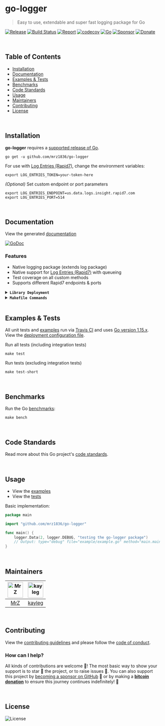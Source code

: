 # go-logger
> Easy to use, extendable and super fast logging package for Go

[![Release](https://img.shields.io/github/release-pre/mrz1836/go-logger.svg?logo=github&style=flat)](https://github.com/mrz1836/go-logger/releases)
[![Build Status](https://travis-ci.com/mrz1836/go-logger.svg?branch=master)](https://travis-ci.com/mrz1836/go-logger)
[![Report](https://goreportcard.com/badge/github.com/mrz1836/go-logger?style=flat)](https://goreportcard.com/report/github.com/mrz1836/go-logger)
[![codecov](https://codecov.io/gh/mrz1836/go-logger/branch/master/graph/badge.svg)](https://codecov.io/gh/mrz1836/go-logger)
[![Go](https://img.shields.io/github/go-mod/go-version/mrz1836/go-logger)](https://golang.org/)
[![Sponsor](https://img.shields.io/badge/sponsor-MrZ-181717.svg?logo=github&style=flat&v=3)](https://github.com/sponsors/mrz1836)
[![Donate](https://img.shields.io/badge/donate-bitcoin-ff9900.svg?logo=bitcoin&style=flat)](https://mrz1818.com/?tab=tips&af=go-logger)

<br/>

## Table of Contents
- [Installation](#installation)
- [Documentation](#documentation)
- [Examples & Tests](#examples--tests)
- [Benchmarks](#benchmarks)
- [Code Standards](#code-standards)
- [Usage](#usage)
- [Maintainers](#maintainers)
- [Contributing](#contributing)
- [License](#license)

<br/>

## Installation

**go-logger** requires a [supported release of Go](https://golang.org/doc/devel/release.html#policy).
```shell script
go get -u github.com/mrz1836/go-logger
```

For use with [Log Entries (Rapid7)](https://www.rapid7.com/products/insightops/), change the environment variables:
```shell script
export LOG_ENTRIES_TOKEN=your-token-here
```

_(Optional)_ Set custom endpoint or port parameters
```shell script
export LOG_ENTRIES_ENDPOINT=us.data.logs.insight.rapid7.com
export LOG_ENTRIES_PORT=514
``` 

<br/>

## Documentation
View the generated [documentation](https://pkg.go.dev/github.com/mrz1836/go-logger)

[![GoDoc](https://godoc.org/github.com/mrz1836/go-logger?status.svg&style=flat)](https://pkg.go.dev/github.com/mrz1836/go-logger)

### Features
- Native logging package (extends log package)
- Native support for [Log Entries (Rapid7)](https://www.rapid7.com/products/insightops/) with queueing
- Test coverage on all custom methods
- Supports different Rapid7 endpoints & ports

<details>
<summary><strong><code>Library Deployment</code></strong></summary>
<br/>

[goreleaser](https://github.com/goreleaser/goreleaser) for easy binary or library deployment to Github and can be installed via: `brew install goreleaser`.

The [.goreleaser.yml](.goreleaser.yml) file is used to configure [goreleaser](https://github.com/goreleaser/goreleaser).

Use `make release-snap` to create a snapshot version of the release, and finally `make release` to ship to production.
</details>

<details>
<summary><strong><code>Makefile Commands</code></strong></summary>
<br/>

View all `makefile` commands
```shell script
make help
```

List of all current commands:
```text
all                    Runs multiple commands
clean                  Remove previous builds and any test cache data
clean-mods             Remove all the Go mod cache
coverage               Shows the test coverage
godocs                 Sync the latest tag with GoDocs
help                   Show this help message
install                Install the application
install-go             Install the application (Using Native Go)
lint                   Run the golangci-lint application (install if not found)
release                Full production release (creates release in Github)
release                Runs common.release then runs godocs
release-snap           Test the full release (build binaries)
release-test           Full production test release (everything except deploy)
replace-version        Replaces the version in HTML/JS (pre-deploy)
run-examples           Runs all the examples
tag                    Generate a new tag and push (tag version=0.0.0)
tag-remove             Remove a tag if found (tag-remove version=0.0.0)
tag-update             Update an existing tag to current commit (tag-update version=0.0.0)
test                   Runs vet, lint and ALL tests
test-short             Runs vet, lint and tests (excludes integration tests)
test-travis            Runs all tests via Travis (also exports coverage)
test-travis-short      Runs unit tests via Travis (also exports coverage)
uninstall              Uninstall the application (and remove files)
update-linter          Update the golangci-lint package (macOS only)
vet                    Run the Go vet application
```
</details>

<br/>

## Examples & Tests
All unit tests and [examples](examples/examples.go) run via [Travis CI](https://travis-ci.org/mrz1836/go-logger) and uses [Go version 1.15.x](https://golang.org/doc/go1.15). View the [deployment configuration file](.travis.yml).

Run all tests (including integration tests)
```shell script
make test
```

Run tests (excluding integration tests)
```shell script
make test-short
```

<br/>

## Benchmarks
Run the Go [benchmarks](logger_test.go):
```shell script
make bench
```

<br/>

## Code Standards
Read more about this Go project's [code standards](CODE_STANDARDS.md).

<br/>

## Usage
- View the [examples](examples/examples.go)
- View the [tests](logger_test.go)

Basic implementation:
```go
package main

import "github.com/mrz1836/go-logger"

func main() {
	logger.Data(2, logger.DEBUG, "testing the go-logger package")
	// Output: type="debug" file="example/example.go" method="main.main" line="12" message="testing the go-logger package"
}
```

<br/>

## Maintainers
| [<img src="https://github.com/mrz1836.png" height="50" alt="MrZ" />](https://github.com/mrz1836) | [<img src="https://github.com/kayleg.png" height="50" alt="kayleg" />](https://github.com/kayleg) |
|:---:|:---:|
| [MrZ](https://github.com/mrz1836) | [kayleg](https://github.com/kayleg) |

<br/>

## Contributing
View the [contributing guidelines](CONTRIBUTING.md) and please follow the [code of conduct](CODE_OF_CONDUCT.md).

### How can I help?
All kinds of contributions are welcome :raised_hands:! 
The most basic way to show your support is to star :star2: the project, or to raise issues :speech_balloon:. 
You can also support this project by [becoming a sponsor on GitHub](https://github.com/sponsors/mrz1836) :clap: 
or by making a [**bitcoin donation**](https://mrz1818.com/?tab=tips&af=go-logger) to ensure this journey continues indefinitely! :rocket:

<br/>

## License

![License](https://img.shields.io/github/license/mrz1836/go-logger.svg?style=flat&p=1)
